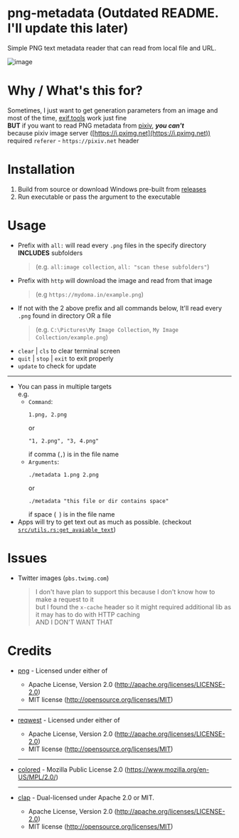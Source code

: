 # png-metadata (Outdated README. I'll update this later)

Simple PNG text metadata reader that can read from local file and URL.

![image](https://user-images.githubusercontent.com/76484203/224237863-950ccbc8-15cd-47a1-a769-fb099ffb7ae2.png)

# Why / What's this for?

Sometimes, I just want to get generation parameters from an image and most of the time, [exif.tools](https://exif.tools) work just fine  
**BUT** if you want to read PNG metadata from [pixiv](https://pixiv.net), ***you can't***  
because pixiv image server ([https://i.pximg.net](https://i.pximg.net)) required `referer` - `https://pixiv.net` header

# Installation

1. Build from source or download Windows pre-built from [releases](https://github.com/Meonako/png-metadata/releases)
2. Run executable or pass the argument to the executable

# Usage

- Prefix with `all:` will read every `.png` files in the specify directory **INCLUDES** subfolders
  > (e.g. `all:image collection`, `all: "scan these subfolders"`)
- Prefix with `http` will download the image and read from that image  
  > (e.g `https://mydoma.in/example.png`)
- If not with the 2 above prefix and all commands below, It'll read every `.png` found in directory OR a file
  > (e.g. `C:\Pictures\My Image Collection`, `My Image Collection/example.png`)
- `clear` | `cls` to clear terminal screen
- `quit` | `stop` | `exit` to exit properly
- `update` to check for update

---

- You can pass in multiple targets  
  e.g.
    - `Command`: 
        ```
        1.png, 2.png
        ```
        or 
        ```
        "1, 2.png", "3, 4.png"
        ``` 
        if comma (`,`) is in the file name
    - `Arguments`: 
        ```
        ./metadata 1.png 2.png
        ```
        or
        ```
        ./metadata "this file or dir contains space"
        ```
        if space (` `) is in the file name
- Apps will try to get text out as much as possible. (checkout [`src/utils.rs:get_avaiable_text`](https://github.com/Meonako/png-metadata/blob/master/src/utils.rs#L11))

# Issues

- Twitter images (`pbs.twimg.com`)  
  > I don't have plan to support this because I don't know how to make a request to it  
  but I found the `x-cache` header so it might required additional lib as it may has to do with HTTP caching  
  AND I DON'T WANT THAT

# Credits
  - [png](https://github.com/image-rs/image-png) - Licensed under either of
    - Apache License, Version 2.0 (http://apache.org/licenses/LICENSE-2.0)
    - MIT license (http://opensource.org/licenses/MIT)
    ---
  - [reqwest](https://github.com/seanmonstar/reqwest) - Licensed under either of
    - Apache License, Version 2.0 (http://apache.org/licenses/LICENSE-2.0)
    - MIT license (http://opensource.org/licenses/MIT)
    ---
  - [colored](https://github.com/mackwic/colored) - Mozilla Public License 2.0 (https://www.mozilla.org/en-US/MPL/2.0/)
  
    ---
  - [clap](https://github.com/clap-rs/clap) - Dual-licensed under Apache 2.0 or MIT.
    - Apache License, Version 2.0 (http://apache.org/licenses/LICENSE-2.0)
    - MIT license (http://opensource.org/licenses/MIT)
